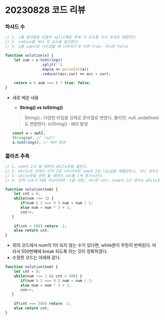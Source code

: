 20230828 코드 리뷰
===========================================
### 하샤드 수

```jsx
// 1. x를 문자열로 만들어 split해준 후에 각 요소를 다시 숫자로 변환한다.
// 2. reduce를 써서 각 요소를 합산한다.
// 3. x를 sum으로 나누었을 때 나머지가 0 이면 true, 아니면 false

function solution(x) {
    let sum = x.toString()
                .split('')
                .map(a => parseInt(a))
                .reduce((acc,cur) => acc + cur); 
    
    return x % sum === 0 ? true: false;
}
```

- 새로 배운 내용
    - **String() vs toString()**
    > String() : 다양한 타입을 강제로 문자열로 변한다. 불리언, null, undefined도 변환한다.
    > toString() : 에러 발생

    ```jsx
    const a = null;
    String(a); // 'null'
    a.toString(); // 에러 발생
    ```


### 콜라츠 추측

```jsx
// 1. num이 1이 될 때까지 while문을 돌린다.
// 2. while문 안에서 만약 2로 나누어지면 num은 2로 나눈값을 재할당하고, 아닌 경우는 *3 + 1 값을 재할당한다.
// 3. while문을 한번 돌 때마다 cnt를 1씩 증가시킨다. 
// 4. 만약 cnt가 500 이상이라면 -1을 리턴, 아니면 cnt; (num이 1인 경우는 while문을 안돌기 때문에 그대로 0을 리턴한다.) 

function solution(num) {
    let cnt = 0;
    while(num !== 1) {
       if(num % 2 === 0 ) num = num / 2;
       else num = num * 3 + 1;
       cnt++;
   }
    
    if(cnt > 500) return -1;
    else return cnt;
}
```

- 위의 코드에서 num이 1이 되지 않는 수가 있다면, while문이 무한히 반복된다. 따라서 500번째에 break 되도록 하는 것이 정확하겠다.
- 수정한 코드는 아래와 같다.
```jsx
function solution(num) {
    let cnt = 0;
    while(num !== 1 && cnt < 500) {
       if(num % 2 === 0 ) num = num / 2;
       else num = num * 3 + 1;
       cnt++;
   }
    
    if(cnt === 500) return -1;
    else return cnt;
}
```